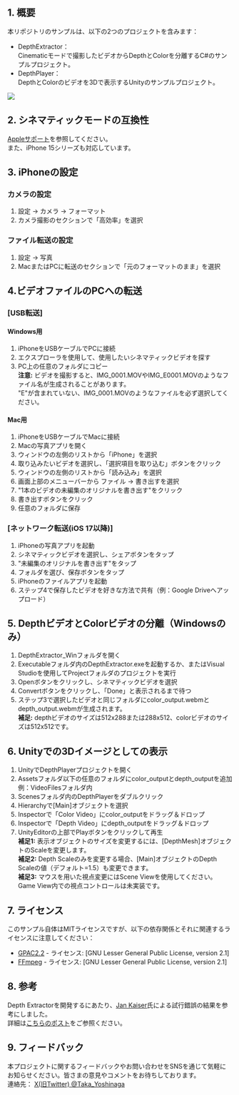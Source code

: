 ## 1. 概要

本リポジトリのサンプルは、以下の2つのプロジェクトを含みます：
- DepthExtractor：  
Cinematicモードで撮影したビデオからDepthとColorを分離するC#のサンプルプロジェクト。
- DepthPlayer：  
DepthとColorのビデオを3Dで表示するUnityのサンプルプロジェクト。

[![](https://img.youtube.com/vi/MR8TF1z-nTg/0.jpg)](https://www.youtube.com/watch?v=MR8TF1z-nTg)

## 2. シネマティックモードの互換性
[Appleサポート](https://support.apple.com/ja-jp/HT212778)を参照してください。  
また、iPhone 15シリーズも対応しています。

## 3. iPhoneの設定

### カメラの設定
1. 設定 -> カメラ -> フォーマット
2. カメラ撮影のセクションで「高効率」を選択

### ファイル転送の設定
1. 設定 -> 写真
2. MacまたはPCに転送のセクションで「元のフォーマットのまま」を選択

## 4.ビデオファイルのPCへの転送

### [USB転送]

#### Windows用
1. iPhoneをUSBケーブルでPCに接続
2. エクスプローラを使用して、使用したいシネマティックビデオを探す
3. PC上の任意のフォルダにコピー  
   **注意:** ビデオを撮影すると、IMG_0001.MOVやIMG_E0001.MOVのようなファイル名が生成されることがあります。  
   "E"が含まれていない、IMG_0001.MOVのようなファイルを必ず選択してください。

#### Mac用
1. iPhoneをUSBケーブルでMacに接続
2. Macの写真アプリを開く
3. ウィンドウの左側のリストから「iPhone」を選択
4. 取り込みたいビデオを選択し、「選択項目を取り込む」ボタンをクリック
5. ウィンドウの左側のリストから「読み込み」を選択
6. 画面上部のメニューバーから ファイル -> 書き出すを選択
7. "1本のビデオの未編集のオリジナルを書き出す"をクリック
8. 書き出すボタンをクリック
9. 任意のフォルダに保存

### [ネットワーク転送(iOS 17以降)]
1. iPhoneの写真アプリを起動
2. シネマティックビデオを選択し、シェアボタンをタップ
3. "未編集のオリジナルを書き出す"をタップ
4. フォルダを選び、保存ボタンをタップ
5. iPhoneのファイルアプリを起動
6. ステップ4で保存したビデオを好きな方法で共有（例：Google Driveへアップロード）

## 5. DepthビデオとColorビデオの分離（Windowsのみ）
1. DepthExtractor_Winフォルダを開く
2. Executableフォルダ内のDepthExtractor.exeを起動するか、またはVisual Studioを使用してProjectフォルダのプロジェクトを実行
3. Openボタンをクリックし、シネマティックビデオを選択
4. Convertボタンをクリックし、「Done」と表示されるまで待つ
5. ステップ3で選択したビデオと同じフォルダにcolor_output.webmとdepth_output.webmが生成されます。  
   **補足:** depthビデオのサイズは512x288または288x512、colorビデオのサイズは512x512です。

## 6. Unityでの3Dイメージとしての表示
1. UnityでDepthPlayerプロジェクトを開く
2. Assetsフォルダ以下の任意のフォルダにcolor_outputとdepth_outputを追加 
   例：VideoFilesフォルダ内
3. Scenesフォルダ内のDepthPlayerをダブルクリック
4. Hierarchyで[Main]オブジェクトを選択
5. Inspectorで「Color Video」にcolor_outputをドラッグ＆ドロップ
6. Inspectorで「Depth Video」にdepth_outputをドラッグ＆ドロップ
7. UnityEditorの上部でPlayボタンをクリックして再生<br>
   **補足1:** 表示オブジェクトのサイズを変更するには、[DepthMesh]オブジェクトのScaleを変更します。  
   **補足2:** Depth Scaleのみを変更する場合、[Main]オブジェクトのDepth Scaleの値（デフォルト=1.5）も変更できます。  
   **補足3:** マウスを用いた視点変更にはScene Viewを使用してください。Game View内での視点コントロールは未実装です。

## 7. ライセンス
このサンプル自体はMITライセンスですが、以下の依存関係とそれに関連するライセンスに注意してください：
- [GPAC2.2](https://gpac.wp.imt.fr/) - ライセンス: [GNU Lesser General Public License, version 2.1]
- [FFmpeg](https://ffmpeg.org/) - ライセンス: [GNU Lesser General Public License, version 2.1]

## 8. 参考
Depth Extractorを開発するにあたり、[Jan Kaiser](https://twitter.com/jankais3r)氏による試行錯誤の結果を参考にしました。  
詳細は[こちらのポスト](https://twitter.com/jankais3r/status/1442466943697489923)をご参照ください。

## 9. フィードバック
本プロジェクトに関するフィードバックやお問い合わせをSNSを通じて気軽にお知らせください。皆さまの意見やコメントをお待ちしております。  
連絡先： [X(旧Twitter) @Taka_Yoshinaga](https://twitter.com/Taka_Yoshinaga)
